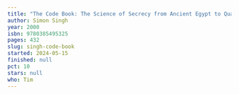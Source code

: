 ```yaml
---
title: "The Code Book: The Science of Secrecy from Ancient Egypt to Quantum Cryptography"
author: Simon Singh
year: 2000
isbn: 9780385495325
pages: 432
slug: singh-code-book
started: 2024-05-15
finished: null
pct: 10
stars: null
who: Tim
---
```


